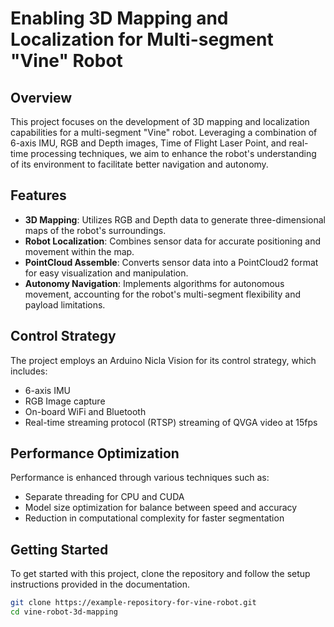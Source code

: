 # Enabling 3D Mapping and Localization for Multi-segment "Vine" Robot

## Overview
This project focuses on the development of 3D mapping and localization capabilities for a multi-segment "Vine" robot. Leveraging a combination of 6-axis IMU, RGB and Depth images, Time of Flight Laser Point, and real-time processing techniques, we aim to enhance the robot's understanding of its environment to facilitate better navigation and autonomy.

## Features
- **3D Mapping**: Utilizes RGB and Depth data to generate three-dimensional maps of the robot's surroundings.
- **Robot Localization**: Combines sensor data for accurate positioning and movement within the map.
- **PointCloud Assemble**: Converts sensor data into a PointCloud2 format for easy visualization and manipulation.
- **Autonomy Navigation**: Implements algorithms for autonomous movement, accounting for the robot's multi-segment flexibility and payload limitations.

## Control Strategy
The project employs an Arduino Nicla Vision for its control strategy, which includes:
- 6-axis IMU
- RGB Image capture
- On-board WiFi and Bluetooth
- Real-time streaming protocol (RTSP) streaming of QVGA video at 15fps

## Performance Optimization
Performance is enhanced through various techniques such as:
- Separate threading for CPU and CUDA
- Model size optimization for balance between speed and accuracy
- Reduction in computational complexity for faster segmentation

## Getting Started
To get started with this project, clone the repository and follow the setup instructions provided in the documentation.

```bash
git clone https://example-repository-for-vine-robot.git
cd vine-robot-3d-mapping
